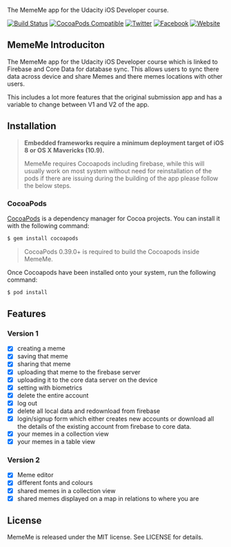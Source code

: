The MemeMe app for the Udacity iOS Developer course.

[![Build Status](https://img.shields.io/badge/Build-Working-blue.svg?style=flat)]()
[![CocoaPods Compatible](https://img.shields.io/cocoapods/v/Alamofire.svg)](https://img.shields.io/cocoapods/v/Alamofire.svg)
[![Twitter](https://img.shields.io/badge/twitter-@SpiritDevs-blue.svg?style=flat)](http://twitter.com/Spiritdevsaus)
[![Facebook](https://img.shields.io/badge/facebook-SpiritDevs-green.svg?style=flat)](https://www.facebook.com/SpiritDevs)
[![Website](https://img.shields.io/badge/website-SpiritDevs-red.svg?style=flat)](http://www.spiritDevs.com/)

## MemeMe Introduciton

The MemeMe app for the Udacity iOS Developer course which is linked to Firebase and Core Data for database sync. This allows users to sync there data across device and share Memes and there memes locations with other users.

This includes a lot more features that the original submission app and has a variable to change between V1 and V2 of the app.

## Installation

> **Embedded frameworks require a minimum deployment target of iOS 8 or OS X Mavericks (10.9).**
>
> MemeMe requires Cocoapods including firebase, while this will usually work on most system without need for reinstallation of the pods if there are issuing during the building of the app please follow the below steps.

### CocoaPods

[CocoaPods](http://cocoapods.org) is a dependency manager for Cocoa projects. You can install it with the following command:

```bash
$ gem install cocoapods
```

> CocoaPods 0.39.0+ is required to build the Cocoapods inside MemeMe.

Once Cocoapods have been installed onto your system, run the following command:

```bash
$ pod install
```

## Features

### Version 1

- [x] creating a meme
- [x] saving that meme
- [x] sharing that meme
- [x] uploading that meme to the firebase server
- [x] uploading it to the core data server on the device
- [x] setting with biometrics 
- [x] delete the entire account
- [x] log out
- [x] delete all local data and redownload from firebase
- [x] login/signup form which either creates new accounts or download all the details of the existing account from firebase to core data.
- [x] your memes in a collection view
- [x] your memes in a table view

### Version 2

- [x] Meme editor
- [x] different fonts and colours
- [x] shared memes in a collection view
- [x] shared memes displayed on a map in relations to where you are

## License

MemeMe is released under the MIT license. See LICENSE for details.

